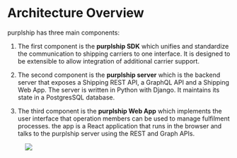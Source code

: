 # Architecture Overview

purplship has three main components:

1. The first component is the **purplship SDK** which unifies and standardize
   the communication to shipping carriers to one interface. It is designed
   to be extensible to allow integration of additional carrier support.

2. The second component is the **purplship server** which is the backend server
   that exposes a Shipping REST API, a GraphQL API and a Shipping Web App. 
   The server is written in Python with Django. It maintains its state in a 
   PostgresSQL database.

3. The third component is the **purplship Web App** which implements the user
   interface that operation members can be used to manage fulfilment processes.
   the app is a React application that runs in the browser and talks to the
   purplship server using the REST and Graph APIs.
   

<figure>
  <img src="/images/purplship-server-architecture.svg" />
</figure>
